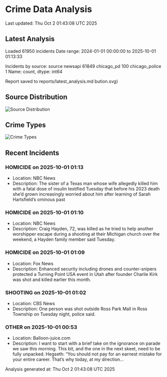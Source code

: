 # Crime Data Analysis
Last updated: Thu Oct  2 01:43:08 UTC 2025

## Latest Analysis

Loaded 61950 incidents
Date range: 2024-01-01 00:00:00 to 2025-10-01 01:13:33

Incidents by source:
source
newsapi           61849
chicago_pd          100
chicago_police        1
Name: count, dtype: int64

Report saved to reports/latest_analysis.md
bution.svg)

## Source Distribution
![Source Distribution](images/source_distribution.svg)

## Crime Types
![Crime Types](images/crime_types.svg)

## Recent Incidents

### HOMICIDE on 2025-10-01 01:13
- Location: NBC News
- Description: The sister of a Texas man whose wife allegedly killed him with a fatal dose of insulin testified Tuesday that before his 2023 death she’d grown increasingly worried about him after learning of Sarah Hartsfield’s ominous past


### HOMICIDE on 2025-10-01 01:10
- Location: NBC News
- Description: Craig Hayden, 72, was killed as he tried to help another worshipper escape during a shooting at their Michigan church over the weekend, a Hayden family member said Tuesday.


### HOMICIDE on 2025-10-01 01:09
- Location: Fox News
- Description: Enhanced security including drones and counter-snipers protected a Turning Point USA event in Utah after founder Charlie Kirk was shot and killed earlier this month.


### SHOOTING on 2025-10-01 01:02
- Location: CBS News
- Description: One person was shot outside Ross Park Mall in Ross Township on Tuesday night, police said.


### OTHER on 2025-10-01 00:53
- Location: Balloon-juice.com
- Description: I want to start with a brief take on the ignorance on parade we saw this morning. This bit, and the one in the next skeet, need to be fully unpacked. Hegseth: “You should not pay for an earnest mistake for your entire career. That’s why today, at my direction…

Analysis generated at: Thu Oct  2 01:43:08 UTC 2025
